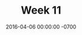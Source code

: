 ---
title: "Week 11"
layout: week
date: 2016-04-06 00:00:00 -0700
permalink: /logs/
goals:
  - "<a href='/indies/week9-projectwriting.html'>Marathon design doc writing</a>"
  - "Development section"
nextclass: "(?)"
todo: 
  - "(04/06) Figure out what to do next."
  - "(04/06) Thesis conversations with Nissa"
  - "(04/12) Update Progress Board, Week12 log, Class Schedule"
done:
  - "(04/06) Compile 'Individual Project Focus' meeting/feedback"
  - "(04/06) [LATE] Update Progress Board, Week11 log, Class Schedule"
schedule: no
---
